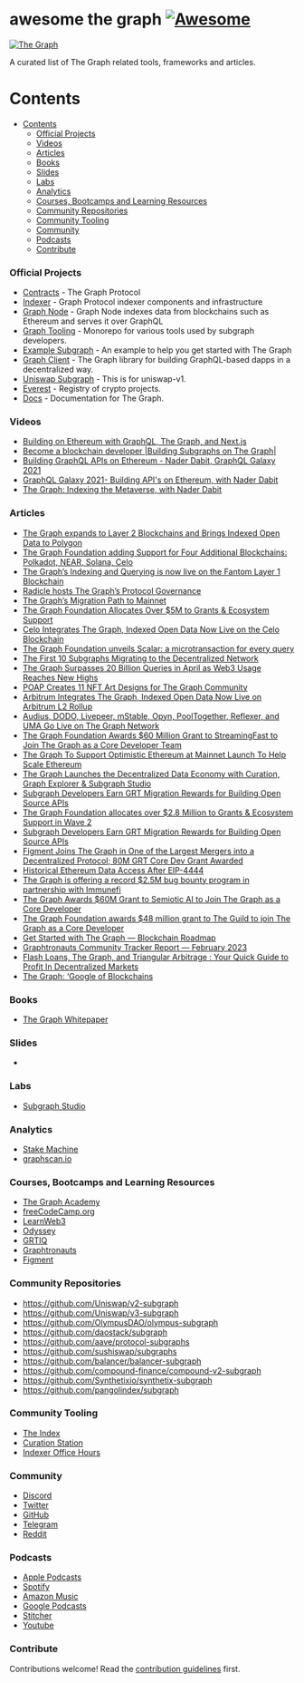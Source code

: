 # awesome the graph [![Awesome](https://awesome.re/badge.svg)](https://awesome.re)

<a href="https://thegraph.com/en/">
    <img src="https://branditechture.agency/brand-logos/wp-content/uploads/wpdm-cache/The-Graph-900x0.png"
         alt="The Graph" title="The Graph" />
</a></br>

A curated list of The Graph related tools, frameworks and articles.

# Contents

- [Contents](#contents)
    - [Official Projects](#official-projects)
    - [Videos](#videos)
    - [Articles](#articles)
    - [Books](#books)
    - [Slides](#slides)
    - [Labs](#labs)
    - [Analytics](#analytics)
    - [Courses, Bootcamps and Learning Resources](#courses-bootcamps-and-learning-resources)
    - [Community Repositories](#community-repositories)
    - [Community Tooling](#community-tooling)
    - [Community](#community)
    - [Podcasts](#podcasts)
    - [Contribute](#contribute)

### Official Projects

- [Contracts](https://github.com/graphprotocol/contracts) - The Graph Protocol
- [Indexer](https://github.com/graphprotocol/indexer) - Graph Protocol indexer components and infrastructure
- [Graph Node](https://github.com/graphprotocol/graph-node) - Graph Node indexes data from blockchains such as Ethereum and serves it over GraphQL
- [Graph Tooling](https://github.com/graphprotocol/graph-tooling) - Monorepo for various tools used by subgraph developers.
- [Example Subgraph](https://github.com/graphprotocol/example-subgraph) - An example to help you get started with The Graph
- [Graph Client](https://github.com/graphprotocol/graph-client) - The Graph library for building GraphQL-based dapps in a decentralized way.
- [Uniswap Subgraph](https://github.com/graphprotocol/uniswap-subgraph) - This is for uniswap-v1.
- [Everest](https://github.com/graphprotocol/everest) - Registry of crypto projects.
- [Docs](https://github.com/graphprotocol/docs) - Documentation for The Graph.

### Videos

- [Building on Ethereum with GraphQL, The Graph, and Next.js](https://www.youtube.com/watch?v=JpOLhkmtOak)
- [Become a blockchain developer |Building Subgraphs on The Graph|](https://www.youtube.com/watch?v=iFl1boD1VgE)
- [Building GraphQL APIs on Ethereum - Nader Dabit, GraphQL Galaxy 2021](https://www.youtube.com/watch?v=9nGKJIQeLPgI)
- [GraphQL Galaxy 2021- Building API's on Ethereum, with Nader Dabit](https://www.youtube.com/watch?v=7TMdcQVVArU)
- [The Graph: Indexing the Metaverse, with Nader Dabit](https://www.youtube.com/watch?v=8Qdk1fu1MNs)

### Articles

- [The Graph expands to Layer 2 Blockchains and Brings Indexed Open Data to Polygon
](https://medium.com/graphprotocol/the-graph-expands-to-layer-2-blockchains-and-brings-indexed-open-data-to-polygon-b62528a3bc00)
- [The Graph Foundation adding Support for Four Additional Blockchains: Polkadot, NEAR, Solana, Celo
](https://medium.com/graphprotocol/the-graph-foundation-adding-support-for-four-additional-blockchains-polkadot-near-solana-celo-f333a182036b)
- [The Graph’s Indexing and Querying is now live on the Fantom Layer 1 Blockchain
](https://medium.com/graphprotocol/the-graphs-indexing-and-querying-is-now-live-on-the-fantom-layer-1-blockchain-a25d3eea79bd)
- [Radicle hosts The Graph’s Protocol Governance
](https://medium.com/graphprotocol/radicle-hosts-the-graphs-protocol-governance-464b00eab2a7)
- [The Graph’s Migration Path to Mainnet
](https://medium.com/graphprotocol/the-graphs-migration-path-to-mainnet-bf983d8020ea)
- [The Graph Foundation Allocates Over $5M to Grants & Ecosystem Support
](https://medium.com/graphprotocol/the-graph-foundation-allocates-over-5m-to-grants-ecosystem-support-f703e00da2b6)
- [Celo Integrates The Graph, Indexed Open Data Now Live on the Celo Blockchain
](https://medium.com/graphprotocol/celo-integrates-the-graph-indexed-open-data-now-live-on-the-celo-blockchain-755b3539cedb)
- [The Graph Foundation unveils Scalar: a microtransaction for every query
](https://medium.com/graphprotocol/the-graph-foundation-unveils-scalar-a-microtransaction-for-every-query-c6f2aa2c2f2)
- [The First 10 Subgraphs Migrating to the Decentralized Network
](https://medium.com/graphprotocol/the-first-10-subgraphs-migrating-to-the-decentralized-network-54e528c87f38)
- [The Graph Surpasses 20 Billion Queries in April as Web3 Usage Reaches New Highs
](https://medium.com/graphprotocol/the-graph-surpasses-20-billion-queries-in-april-as-web3-usage-reaches-new-highs-1584fc86c176)
- [POAP Creates 11 NFT Art Designs for The Graph Community
](https://medium.com/graphprotocol/poap-creates-11-nft-art-designs-for-the-graph-community-1ce2042ea487)
- [Arbitrum Integrates The Graph, Indexed Open Data Now Live on Arbitrum L2 Rollup](https://medium.com/graphprotocol/arbitrum-integrates-the-graph-indexed-open-data-now-live-on-arbitrum-l2-rollup-2035bf144e60)
- [Audius, DODO, Livepeer, mStable, Opyn, PoolTogether, Reflexer, and UMA Go Live on The Graph Network](https://medium.com/graphprotocol/audius-dodo-livepeer-mstable-opyn-pooltogether-reflexer-and-uma-go-live-on-the-graph-network-d20e1f469cce)
- [The Graph Foundation Awards $60 Million Grant to StreamingFast to Join The Graph as a Core Developer Team](https://medium.com/graphprotocol/the-graph-foundation-awards-60-million-grant-to-streamingfast-to-join-the-graph-as-a-core-658661cbca03)
- [The Graph To Support Optimistic Ethereum at Mainnet Launch To Help Scale Ethereum
](https://medium.com/graphprotocol/the-graph-to-support-optimistic-ethereum-at-mainnet-launch-to-help-scale-ethereum-b3f09e877cca)
- [The Graph Launches the Decentralized Data Economy with Curation, Graph Explorer & Subgraph Studio](https://medium.com/graphprotocol/the-graph-launches-the-decentralized-data-economy-with-curation-graph-explorer-subgraph-studio-821611a39598)
- [Subgraph Developers Earn GRT Migration Rewards for Building Open Source APIs](https://medium.com/graphprotocol/subgraph-developers-earn-grt-migration-rewards-for-building-open-source-apis-2355ef352661)
- [The Graph Foundation allocates over $2.8 Million to Grants & Ecosystem Support in Wave 2](https://medium.com/graphprotocol/the-graph-foundation-allocates-over-2-8-million-to-grants-ecosystem-support-in-wave-2-ea9fc97f2ff4)
- [Subgraph Developers Earn GRT Migration Rewards for Building Open Source APIs](https://medium.com/graphprotocol/subgraph-developers-earn-grt-migration-rewards-for-building-open-source-apis-2355ef352661)
- [Figment Joins The Graph in One of the Largest Mergers into a Decentralized Protocol; 80M GRT Core Dev Grant Awarded](https://medium.com/graphprotocol/figment-joins-the-graph-in-one-of-the-largest-mergers-into-a-decentralized-protocol-80m-grt-core-9f130a156287)
- [Historical Ethereum Data Access After EIP-4444](https://medium.com/graphprotocol/historical-ethereum-data-access-after-eip-4444-a6b5b6599652)
- [The Graph is offering a record $2.5M bug bounty program in partnership with Immunefi](https://medium.com/graphprotocol/the-graph-is-offering-a-record-2-5m-bug-bounty-program-in-partnership-with-immunefi-eda50eb59f6c)
- [The Graph Awards $60M Grant to Semiotic AI to Join The Graph as a Core Developer](https://medium.com/graphprotocol/the-graph-awards-60m-grant-to-semiotic-ai-to-join-the-graph-as-a-core-developer-2d6e9c88ab7)
- [The Graph Foundation awards $48 million grant to The Guild to join The Graph as a Core Developer](https://medium.com/graphprotocol/the-graph-foundation-awards-48-million-grant-to-the-guild-to-join-the-graph-as-a-core-developer-d191e3153504)
- [Get Started with The Graph — Blockchain Roadmap](https://medium.com/coinmonks/the-graph-blockchain-roadmap-b114201458e9)
- [Graphtronauts Community Tracker Report — February 2023](https://blog.graphtronauts.com/graphtronauts-community-tracker-report-february-2023-bbf88d567627)
- [Flash Loans, The Graph, and Triangular Arbitrage : Your Quick Guide to Profit In Decentralized Markets
](https://medium.com/@bgskinner3/flash-loans-the-graph-and-triangular-arbitrage-your-quick-guide-to-profit-in-decentralized-2e1c03aec82)
- [The Graph: ‘Google of Blockchains](https://medium.com/coinmonks/the-graph-the-google-of-blockchains-56a753b605bd)

### Books

- [The Graph Whitepaper](https://github.com/graphprotocol/research/blob/master/papers/whitepaper/the-graph-whitepaper.pdf)

### Slides

- []()

### Labs

- [Subgraph Studio](https://thegraph.com/studio/)

### Analytics

- [Stake Machine](https://thegraph.stake-machine.com/?orgId=1&refresh=5m)
- [graphscan.io](https://graphscan.io/#indexers)

### Courses, Bootcamps and Learning Resources

- [The Graph Academy](https://thegraph.academy/course/subgraph-developer-course/)
- [freeCodeCamp.org](https://www.youtube.com/watch?v=cQx6ig3mp1U)
- [LearnWeb3](https://learnweb3.io/)
- [Odyssey](https://www.odysseydao.com/)
- [GRTIQ](https://www.grtiq.com/)
- [Graphtronauts](http://graphtronauts.com/)
- [Figment](https://learn.figment.io/protocols/thegraph)

### Community Repositories

- https://github.com/Uniswap/v2-subgraph
- https://github.com/Uniswap/v3-subgraph
- https://github.com/OlympusDAO/olympus-subgraph
- https://github.com/daostack/subgraph
- https://github.com/aave/protocol-subgraphs
- https://github.com/sushiswap/subgraphs
- https://github.com/balancer/balancer-subgraph
- https://github.com/compound-finance/compound-v2-subgraph
- https://github.com/Synthetixio/synthetix-subgraph
- https://github.com/pangolindex/subgraph

### Community Tooling

- [The Index](https://www.podpage.com/the-index-podcast/episodes/?page=2)
- [Curation Station](https://t.me/+y1VTNatyPq8wN2Ix)
- [Indexer Office Hours](https://forum.thegraph.com/t/indexer-office-hours/1270)

### Community

- [Discord](https://discord.com/invite/vtvv7FP)
- [Twitter](https://twitter.com/projectcalico)
- [GitHub](https://twitter.com/graphprotocol)
- [Telegram](https://t.me/graphprotocol)
- [Reddit](https://www.reddit.com/r/thegraph)

### Podcasts

- [Apple Podcasts](https://podcasts.apple.com/us/podcast/grtiq-podcast/id1559587482)
- [Spotify](https://open.spotify.com/show/1RrZvU2JYL5u65KYlI2zCP)
- [Amazon Music](https://www.amazon.com/item_name/dp/B08K58DQ31/ref=sr_1_1?dchild=1&keywords=grtiq&qid=1617974588&sr=8-1)
- [Google Podcasts](https://podcasts.google.com/feed/aHR0cHM6Ly9mZWVkcy5idXp6c3Byb3V0LmNvbS8xNzMzMDA0LnJzcw==)
- [Stitcher](https://www.stitcher.com/show/grtiq-podcast)
- [Youtube](https://www.youtube.com/channel/UCxhFN47AlCDx1Qoaw1oSQ5A)

### Contribute
Contributions welcome! Read the [contribution guidelines](contributing.md) first.

